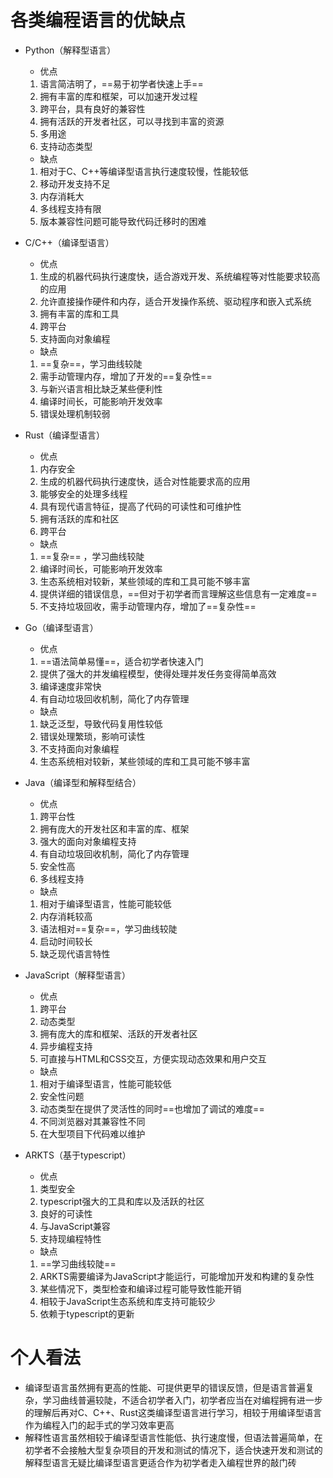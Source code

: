 # 各类编程语言的优缺点

- Python（解释型语言）

  - 优点

  1. 语言简洁明了，==易于初学者快速上手==
  2. 拥有丰富的库和框架，可以加速开发过程
  3. 跨平台，具有良好的兼容性
  4. 拥有活跃的开发者社区，可以寻找到丰富的资源
  5. 多用途
  6. 支持动态类型

  - 缺点

  1. 相对于C、C++等编译型语言执行速度较慢，性能较低
  2. 移动开发支持不足
  3. 内存消耗大
  4. 多线程支持有限
  5. 版本兼容性问题可能导致代码迁移时的困难

- C/C++（编译型语言）

  - 优点

  1. 生成的机器代码执行速度快，适合游戏开发、系统编程等对性能要求较高的应用
  2. 允许直接操作硬件和内存，适合开发操作系统、驱动程序和嵌入式系统
  3. 拥有丰富的库和工具
  4. 跨平台
  5. 支持面向对象编程

  - 缺点

  1. ==复杂==，学习曲线较陡
  2. 需手动管理内存，增加了开发的==复杂性==
  3. 与新兴语言相比缺乏某些便利性
  4. 编译时间长，可能影响开发效率
  5. 错误处理机制较弱

- Rust（编译型语言）

  - 优点

  1. 内存安全
  2. 生成的机器代码执行速度快，适合对性能要求高的应用
  3. 能够安全的处理多线程
  4. 具有现代语言特征，提高了代码的可读性和可维护性
  5. 拥有活跃的库和社区
  6. 跨平台

  - 缺点

  1. ==复杂== ，学习曲线较陡
  2. 编译时间长，可能影响开发效率
  3. 生态系统相对较新，某些领域的库和工具可能不够丰富
  4. 提供详细的错误信息，==但对于初学者而言理解这些信息有一定难度== 
  5. 不支持垃圾回收，需手动管理内存，增加了==复杂性==

- Go（编译型语言）

  - 优点

  1. ==语法简单易懂==，适合初学者快速入门
  2. 提供了强大的并发编程模型，使得处理并发任务变得简单高效
  3. 编译速度非常快
  4. 有自动垃圾回收机制，简化了内存管理

  - 缺点

  1. 缺乏泛型，导致代码复用性较低
  2. 错误处理繁琐，影响可读性
  3. 不支持面向对象编程
  4. 生态系统相对较新，某些领域的库和工具可能不够丰富

- Java（编译型和解释型结合）

  - 优点

  1. 跨平台性
  2. 拥有庞大的开发社区和丰富的库、框架
  3. 强大的面向对象编程支持
  4. 有自动垃圾回收机制，简化了内存管理
  5. 安全性高
  6. 多线程支持

  - 缺点

  1. 相对于编译型语言，性能可能较低
  2. 内存消耗较高
  3. 语法相对==复杂==，学习曲线较陡
  4. 启动时间较长
  5. 缺乏现代语言特性

- JavaScript（解释型语言）

  - 优点

  1. 跨平台
  2. 动态类型
  3. 拥有庞大的库和框架、活跃的开发者社区
  4. 异步编程支持
  5. 可直接与HTML和CSS交互，方便实现动态效果和用户交互

  - 缺点

  1. 相对于编译型语言，性能可能较低
  2. 安全性问题
  3. 动态类型在提供了灵活性的同时==也增加了调试的难度==
  4. 不同浏览器对其兼容性不同
  5. 在大型项目下代码难以维护

- ARKTS（基于typescript）

  - 优点

  1. 类型安全
  2. typescript强大的工具和库以及活跃的社区
  3. 良好的可读性
  4. 与JavaScript兼容
  5. 支持现编程特性

  - 缺点

  1. ==学习曲线较陡==
  2. ARKTS需要编译为JavaScript才能运行，可能增加开发和构建的复杂性
  3. 某些情况下，类型检查和编译过程可能导致性能开销
  4. 相较于JavaScript生态系统和库支持可能较少
  5. 依赖于typescript的更新

# 个人看法

- 编译型语言虽然拥有更高的性能、可提供更早的错误反馈，但是语言普遍复杂，学习曲线普遍较陡，不适合初学者入门，初学者应当在对编程拥有进一步的理解后再对C、C++、Rust这类编译型语言进行学习，相较于用编译型语言作为编程入门的起手式的学习效率更高
- 解释性语言虽然相较于编译型语言性能低、执行速度慢，但语法普遍简单，在初学者不会接触大型复杂项目的开发和测试的情况下，适合快速开发和测试的解释型语言无疑比编译型语言更适合作为初学者走入编程世界的敲门砖